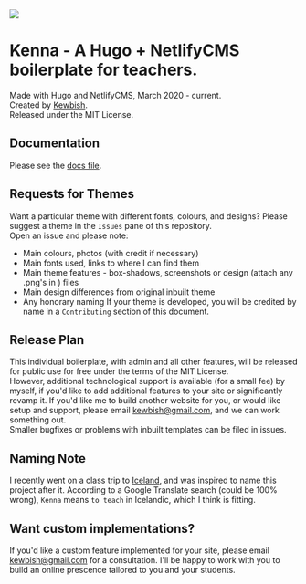 <img style="display: block; margin: 0 auto;" src="https://vectr.com/drvector/b9Fnk1qBJ.png?width=200&height=200&select=b9Fnk1qBJpage0">

# Kenna - A Hugo + NetlifyCMS boilerplate for teachers.
Made with Hugo and NetlifyCMS, March 2020 - current.  
Created by [Kewbish](https://github.com/kewbish).  
Released under the MIT License.  
## Documentation
Please see the [docs file](kenna-docs.md).  
## Requests for Themes
Want a particular theme with different fonts, colours, and designs? Please suggest a theme in the `Issues` pane of this repository.  
Open an issue and please note:
- Main colours, photos (with credit if necessary)
- Main fonts used, links to where I can find them
- Main theme features - box-shadows, screenshots or design (attach any .png's in ) files
- Main design differences from original inbuilt theme
- Any honorary naming
If your theme is developed, you will be credited by name in a `Contributing` section of this document.
## Release Plan
This individual boilerplate, with admin and all other features, will be released for public use for free under the terms of the MIT License.  
However, additional technological support is available (for a small fee) by myself, if you'd like to add additional features to your site or significantly revamp it. If you'd like me to build another website for you, or would like setup and support, please email [kewbish@gmail.com](mailto:kewbish@gmail.com), and we can work something out.  
Smaller bugfixes or problems with inbuilt templates can be filed in issues.  
## Naming Note
I recently went on a class trip to [Iceland](http://inspiredbyiceland.com/), and was inspired to name this project after it. According to a Google Translate search (could be 100% wrong), `Kenna` means `to teach` in Icelandic, which I think is fitting.  
## Want custom implementations?
If you'd like a custom feature implemented for your site, please email kewbish@gmail.com for a consultation. I'll be happy to work with you to build an online prescence tailored to you and your students.